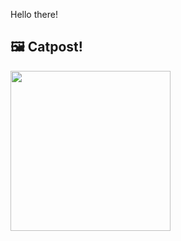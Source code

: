 Hello there!



## 🖼️ Catpost!

<sub>
    <img src="https://cdn2.thecatapi.com/images/6eo.jpg" height="256">
</sub>

